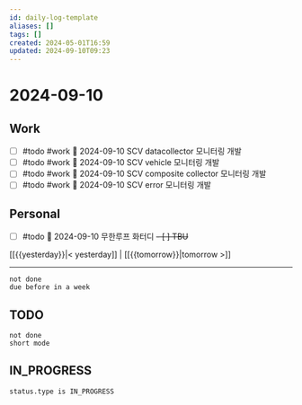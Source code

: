 ```yaml
---
id: daily-log-template
aliases: []
tags: []
created: 2024-05-01T16:59
updated: 2024-09-10T09:23
---
```


# 2024-09-10

## Work

- [ ] #todo #work 📅 2024-09-10 SCV datacollector 모니터링 개발
- [ ] #todo #work 📅 2024-09-10 SCV vehicle 모니터링 개발
- [ ] #todo #work 📅 2024-09-10 SCV composite collector 모니터링 개발
- [ ] #todo #work 📅 2024-09-10 SCV error 모니터링 개발

## Personal

- [ ] #todo 📅 2024-09-10 무한루프 화터디
      <del>- [ ] TBU</del>

[[{{yesterday}}|< yesterday]] | [[{{tomorrow}}|tomorrow >]]

---

```tasks
not done
due before in a week
```

## TODO

```tasks
not done
short mode
```

## IN_PROGRESS

```tasks
status.type is IN_PROGRESS
```

